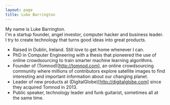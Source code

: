 ```yaml
---
layout: page
title: Luke Barrington
---
```


<p class="message">
My name is Luke Barrington.<br/>
I'm a startup founder, angel investor, computer hacker and business leader.<br/>
I try to create technology that turns good ideas into great products. 
</p>

* Raised in Dublin, Ireland. Still love to get home whenever I can.
* PhD in Computer Engineering with a thesis that pioneered the use of online crowdsourcing to train smarter machine learning algorithms.
* Founder of (Tomnod)[http://tomnod.com], an online crowdsourcing community where millions of contributors explore satellite images to find interesting and important information about our changing planet.
* Leader of new products at (DigitalGlobe)[http://digitalglobe.com] since they acquired Tomnod in 2013. 
* Public speaker, technology leader and funk guitarist, sometimes all at the same time.
